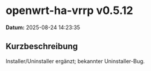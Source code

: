 # openwrt-ha-vrrp v0.5.12

**Datum:** 2025-08-24 14:23:35 

## Kurzbeschreibung
Installer/Uninstaller ergänzt; bekannter Uninstaller-Bug.
